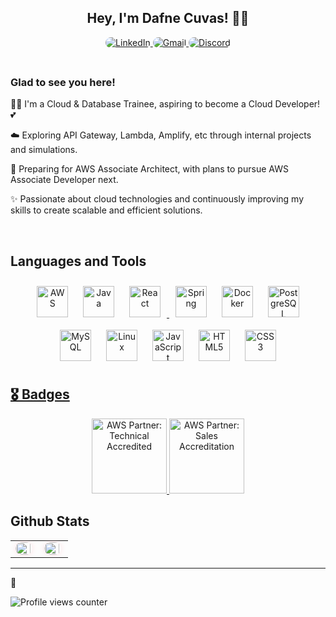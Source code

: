 ## <div align="center">Hey, I'm Dafne Cuvas! 🌼💕</div>  

  

<div align="center">
  <a href="https://linkedin.com/in/dafne-cuvas-alvarez-dca/" target="_blank">
    <img src="https://img.shields.io/badge/linkedin-%231E77B5.svg?&style=for-the-badge&logo=linkedin&logoColor=white" alt="LinkedIn" style="margin-bottom: 5px; border-radius: 10px;" />
  </a>  
  <a href="mailto:jesak1605@gmail.com" target="_blank">
    <img src="https://img.shields.io/badge/email-%23D14836.svg?&style=for-the-badge&logo=gmail&logoColor=white" alt="Gmail" style="margin-bottom: 5px; border-radius: 10px;" />
  </a>
  <a href="https://discord.com/users/959089811187183677" target="_blank">
    <img src="https://img.shields.io/badge/Discord-%2372b7f0.svg?&style=for-the-badge&logo=discord&logoColor=white" alt="Discord" style="margin-bottom: 5px; border-radius: 10px;" />
  </a>
</div>  

  

<br/>  

### Glad to see you here!  

👩‍💻 I'm a Cloud & Database Trainee, aspiring to become a Cloud Developer! 💕

☁️ Exploring API Gateway, Lambda, Amplify, etc through internal projects and simulations.

🌸 Preparing for AWS Associate Architect, with plans to pursue AWS Associate Developer next.

✨ Passionate about cloud technologies and continuously improving my skills to create scalable and efficient solutions.

<br/>  

## Languages and Tools  

<div align="center">
   <a href="https://aws.amazon.com/" target="_blank"><img style="margin: 10px" src="https://logos-world.net/wp-content/uploads/2021/08/Amazon-Web-Services-AWS-Logo.png" alt="AWS" height="50" /></a>
  <a href="https://www.java.com/" target="_blank"><img style="margin: 10px" src="https://profilinator.rishav.dev/skills-assets/java-original-wordmark.svg" alt="Java" height="50" /></a>
  <a href="https://reactjs.org/" target="_blank">
  <img style="margin: 10px" src="https://profilinator.rishav.dev/skills-assets/react-original-wordmark.svg" alt="React" height="50" />
</a>
  <a href="https://docs.spring.io/spring-framework/docs/3.0.x/reference/expressions.html#:~:text=The%20Spring%20Expression%20Language%20(SpEL,and%20basic%20string%20templating%20functionality." target="_blank"><img style="margin: 10px" src="https://profilinator.rishav.dev/skills-assets/springio-icon.svg" alt="Spring" height="50" /></a>
  <a href="https://www.docker.com/" target="_blank"><img style="margin: 10px" src="https://profilinator.rishav.dev/skills-assets/docker-original-wordmark.svg" alt="Docker" height="50" /></a>
  <a href="https://www.postgresql.org/" target="_blank"><img style="margin: 10px" src="https://profilinator.rishav.dev/skills-assets/postgresql-original-wordmark.svg" alt="PostgreSQL" height="50" /></a>
  <a href="https://www.mysql.com/" target="_blank"><img style="margin: 10px" src="https://profilinator.rishav.dev/skills-assets/mysql-original-wordmark.svg" alt="MySQL" height="50" /></a>
  <a href="https://www.linux.org/" target="_blank"><img style="margin: 10px" src="https://profilinator.rishav.dev/skills-assets/linux-original.svg" alt="Linux" height="50" /></a>
  <a href="https://www.javascript.com/" target="_blank"><img style="margin: 10px" src="https://profilinator.rishav.dev/skills-assets/javascript-original.svg" alt="JavaScript" height="50" /></a>
  <a href="https://en.wikipedia.org/wiki/HTML5" target="_blank"><img style="margin: 10px" src="https://profilinator.rishav.dev/skills-assets/html5-original-wordmark.svg" alt="HTML5" height="50" /></a>
  <a href="https://www.w3schools.com/css/" target="_blank"><img style="margin: 10px" src="https://profilinator.rishav.dev/skills-assets/css3-original-wordmark.svg" alt="CSS3" height="50" />
</div>  

## 🎖️ Badges  

<div align="center">
  <a href="https://www.credly.com/badges/b1c5b643-1a5b-4d66-8cf3-c7e56847fd13" target="_blank">
    <img src="https://images.credly.com/size/680x680/images/a253b994-caa6-4dd1-bf0e-434dd012b1f6/image.png" alt="AWS Partner: Technical Accredited" width="120" />
  </a>
  <a href="https://www.credly.com/badges/74519da9-4408-433c-a741-b112978a33f6" target="_blank">
    <img src="https://images.credly.com/size/680x680/images/87df3ac8-1afb-4bdc-80ee-bef9f8cb65d6/image.png" alt="AWS Partner: Sales Accreditation" width="120" />
  </a>
</div>  

## Github Stats  
<table>
  <tr>
    <td valign="top" width="50%">
      <img src="https://github-readme-stats.vercel.app/api?username=Dafne-CA&show_icons=true&count_private=true&hide_border=true&theme=dark" align="left" style="width: 90%; border-radius: 10px; box-shadow: 0 0 10px rgba(255, 182, 193, 0.4); margin-right: 10px;" />
    </td>
    <td valign="top" width="50%">
      <img src="https://github-readme-stats.vercel.app/api/top-langs/?username=Dafne-CA&hide_border=true&layout=compact&theme=dark" align="left" style="width: 90%; border-radius: 10px; box-shadow: 0 0 10px rgba(255, 182, 193, 0.4);" />
    </td>
  </tr>
</table>

---
💌

![Profile views counter](https://komarev.com/ghpvc/?username=Dafne-CA&&style=flat-square)  
